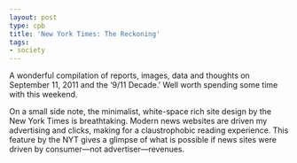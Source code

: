 ```yaml
---
layout: post
type: cpb
title: 'New York Times: The Reckoning'
tags:
- society
---
```

A wonderful compilation of reports, images, data and thoughts on September 11, 2011 and the ‘9/11 Decade.’ Well worth spending some time with this weekend.

On a small side note, the minimalist, white-space rich site design by the New York Times is breathtaking. Modern news websites are driven my advertising and clicks, making for a claustrophobic reading experience. This feature by the NYT gives a glimpse of what is possible if news sites were driven by consumer—not advertiser—revenues.

